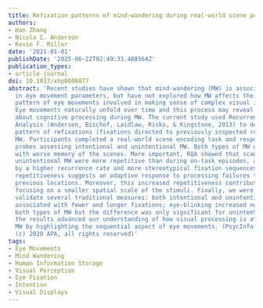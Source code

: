 ```yaml
---
title: Refixation patterns of mind-wandering during real-world scene perception
authors:
- Han Zhang
- Nicola C. Anderson
- Kevin F. Miller
date: '2021-01-01'
publishDate: '2025-06-22T02:49:33.488564Z'
publication_types:
- article-journal
doi: 10.1037/xhp0000877
abstract: 'Recent studies have shown that mind-wandering (MW) is associated with changes
  in eye movement parameters, but have not explored how MW affects the sequential
  pattern of eye movements involved in making sense of complex visual information.
  Eye movements naturally unfold over time and this process may reveal novel information
  about cognitive processing during MW. The current study used Recurrence Quantification
  Analysis (Anderson, Bischof, Laidlaw, Risko, & Kingstone, 2013) to describe the
  pattern of refixations (fixations directed to previously inspected regions) during
  MW. Participants completed a real-world scene encoding task and responded to thought
  probes assessing intentional and unintentional MW. Both types of MW were associated
  with worse memory of the scenes. More important, RQA showed that scanpaths during
  unintentional MW were more repetitive than during on-task episodes, as indicated
  by a higher recurrence rate and more stereotypical fixation sequences. This increased
  repetitiveness suggests an adaptive response to processing failures through reexamining
  previous locations. Moreover, this increased repetitiveness contributed to fixations
  focusing on a smaller spatial scale of the stimuli. Finally, we were also able to
  validate several traditional measures: both intentional and unintentional MW were
  associated with fewer and longer fixations; eye-blinking increased numerically during
  both types of MW but the difference was only significant for unintentional MW. Overall,
  the results advanced our understanding of how visual processing is affected during
  MW by highlighting the sequential aspect of eye movements. (PsycInfo Database Record
  (c) 2020 APA, all rights reserved)'
tags:
- Eye Movements
- Mind Wandering
- Human Information Storage
- Visual Perception
- Eye Fixation
- Intention
- Visual Displays
---
```

